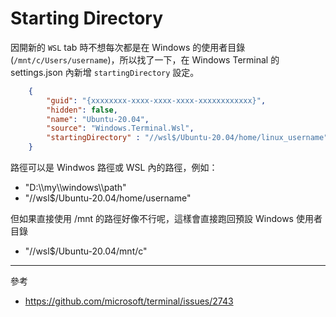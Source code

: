 # Starting Directory

因開新的 `WSL` tab 時不想每次都是在 Windows 的使用者目錄 (`/mnt/c/Users/username`)，所以找了一下，在 Windows Terminal 的 settings.json 內新增 `startingDirectory` 設定。

```json
    {
        "guid": "{xxxxxxxx-xxxx-xxxx-xxxx-xxxxxxxxxxxx}",
        "hidden": false,
        "name": "Ubuntu-20.04",
        "source": "Windows.Terminal.Wsl",
        "startingDirectory" : "//wsl$/Ubuntu-20.04/home/linux_username"
    }
```

路徑可以是 Windwos 路徑或 WSL 內的路徑，例如：

* "D:\\\\my\\\\windows\\\\path"
* "//wsl$/Ubuntu-20.04/home/username"

但如果直接使用 /mnt 的路徑好像不行呢，這樣會直接跑回預設 Windows 使用者目錄

* "//wsl$/Ubuntu-20.04/mnt/c"

---

參考
* https://github.com/microsoft/terminal/issues/2743
